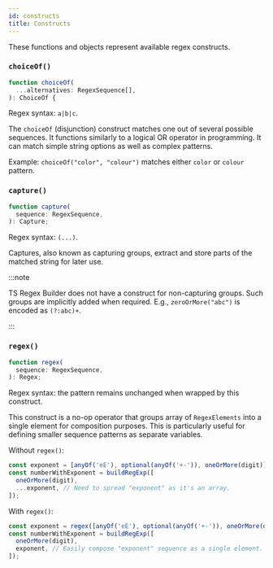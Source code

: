 ```yaml
---
id: constructs
title: Constructs
---
```


These functions and objects represent available regex constructs.

### `choiceOf()`

```ts
function choiceOf(
  ...alternatives: RegexSequence[],
): ChoiceOf {
```

Regex syntax: `a|b|c`.

The `choiceOf` (disjunction) construct matches one out of several possible sequences. It functions similarly to a logical OR operator in programming. It can match simple string options as well as complex patterns.

Example: `choiceOf("color", "colour")` matches either `color` or `colour` pattern.

### `capture()`

```ts
function capture(
  sequence: RegexSequence,
): Capture;
```

Regex syntax: `(...)`.

Captures, also known as capturing groups, extract and store parts of the matched string for later use.

:::note

TS Regex Builder does not have a construct for non-capturing groups. Such groups are implicitly added when required. E.g., `zeroOrMore("abc")` is encoded as `(?:abc)+`.

:::

### `regex()`

```ts
function regex(
  sequence: RegexSequence,
): Regex;
```

Regex syntax: the pattern remains unchanged when wrapped by this construct.

This construct is a no-op operator that groups array of `RegexElements` into a single element for composition purposes. This is particularly useful for defining smaller sequence patterns as separate variables.

Without `regex()`:

```ts
const exponent = [anyOf('eE'), optional(anyOf('+-')), oneOrMore(digit)];
const numberWithExponent = buildRegExp([
  oneOrMore(digit),
  ...exponent, // Need to spread "exponent" as it's an array.
]);
```

With `regex()`:

```ts
const exponent = regex([anyOf('eE'), optional(anyOf('+-')), oneOrMore(digit)]);
const numberWithExponent = buildRegExp([
  oneOrMore(digit),
  exponent, // Easily compose "exponent" sequence as a single element.
]);
```
